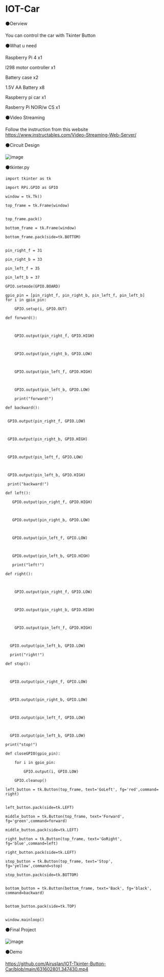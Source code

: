 # IOT-Car
⚫Oerview

  You can control the car with Tkinter Button
  
⚫What u need

  Raspberry Pi 4 x1
  
  l298 motor controller x1
  
  Battery case x2
 
  1.5V AA Battery x8
  
  Raspberry pi car x1
  
  Rasberry Pi NOIR/w CS x1
  
⚫Video Streaming

  Follow the instruction from this website https://www.instructables.com/Video-Streaming-Web-Server/
  
⚫Circuit Design

   ![image](https://github.com/AirusIan/IOT-Tkinter-Button-Car/blob/main/IOT.png)
   
⚫tkinter.py

    import tkinter as tk

    import RPi.GPIO as GPIO

    window = tk.Tk()

    top_frame = tk.Frame(window)


    top_frame.pack()

    bottom_frame = tk.Frame(window)

    bottom_frame.pack(side=tk.BOTTOM)


    pin_right_f = 31

    pin_right_b = 33

    pin_left_f = 35

    pin_left_b = 37

    GPIO.setmode(GPIO.BOARD)
  
    gpio_pin = [pin_right_f, pin_right_b, pin_left_f, pin_left_b]
    for i in gpio_pin:
  
        GPIO.setup(i, GPIO.OUT)

    def forward():
  
      
      
        GPIO.output(pin_right_f, GPIO.HIGH)



        GPIO.output(pin_right_b, GPIO.LOW)



        GPIO.output(pin_left_f, GPIO.HIGH)



        GPIO.output(pin_left_b, GPIO.LOW)

        print("forward!")

    def backward():
  
   
     GPIO.output(pin_right_f, GPIO.LOW)
     
    
     
     GPIO.output(pin_right_b, GPIO.HIGH)
     
  
     
     GPIO.output(pin_left_f, GPIO.LOW)
     
    
     
     GPIO.output(pin_left_b, GPIO.HIGH)
     
     print("backward!")

    def left():
    
       GPIO.output(pin_right_f, GPIO.HIGH)



       GPIO.output(pin_right_b, GPIO.LOW)



       GPIO.output(pin_left_f, GPIO.LOW)

     
    
       GPIO.output(pin_left_b, GPIO.HIGH)
     
       print("left!")

    def right():
  
      
      
        GPIO.output(pin_right_f, GPIO.LOW)



        GPIO.output(pin_right_b, GPIO.HIGH)



        GPIO.output(pin_left_f, GPIO.HIGH)
      
     
      
      GPIO.output(pin_left_b, GPIO.LOW)
      
      print("right!")

    def stop():

    
    
      GPIO.output(pin_right_f, GPIO.LOW)
    
    
    
      GPIO.output(pin_right_b, GPIO.LOW)
    
   
    
      GPIO.output(pin_left_f, GPIO.LOW)
    
    
    
      GPIO.output(pin_left_b, GPIO.LOW)
    
    print("stop!")

    def closeGPIO(gpio_pin):
  
        for i in gpio_pin:
      
            GPIO.output(i, GPIO.LOW)
          
        GPIO.cleanup()

    left_button = tk.Button(top_frame, text='GoLeft', fg='red',command= right)


    left_button.pack(side=tk.LEFT)

    middle_button = tk.Button(top_frame, text='Forward', fg='green',command=forward)

    middle_button.pack(side=tk.LEFT)

    right_button = tk.Button(top_frame, text='GoRight', fg='blue',command=left)

    right_button.pack(side=tk.LEFT)

    stop_button = tk.Button(top_frame, text='Stop', fg='yellow',command=stop)

    stop_button.pack(side=tk.BOTTOM)


    bottom_button = tk.Button(bottom_frame, text='Back', fg='black', command=backward)


    bottom_button.pack(side=tk.TOP)


    window.mainloop()

⚫Final Project

![image](https://github.com/AirusIan/IOT-Tkinter-Button-Car/blob/main/S__14319686.jpg)

⚫Demo

https://github.com/AirusIan/IOT-Tkinter-Button-Car/blob/main/631602801.347430.mp4
  
